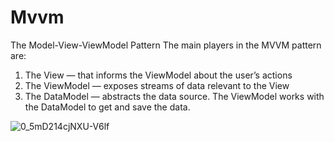 # Mvvm
The Model-View-ViewModel Pattern
The main players in the MVVM pattern are:
1. The View — that informs the ViewModel about the user’s actions
2. The ViewModel — exposes streams of data relevant to the View
3. The DataModel — abstracts the data source. The ViewModel works with the DataModel to get and save the data.

![0_5mD214cjNXU-V6lf](https://user-images.githubusercontent.com/43453065/84593850-0b72df00-ae6c-11ea-9bc6-8f3d62b06415.png)
